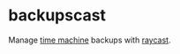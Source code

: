 # backupscast

Manage [time machine](https://support.apple.com/en-us/HT201250) backups with [raycast](https://raycast.com).
